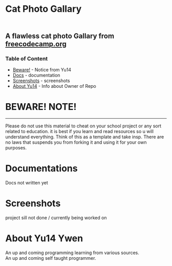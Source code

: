 # Cat Photo Gallary 
<br> A flawless cat photo Gallary from [freecodecamp.org ](https://www.freecodecamp.org/learn/2022/responsive-web-design/#learn-html-by-building-a-cat-photo-app)
---
### Table of Content 
<ul>
  <li> <a href="https://github.com/Yu14Y/Cat-Photo-App/blob/main/README.md#beware-note">Beware!</a> - Notice from Yu14 </li>
  <li> <a href="https://github.com/Yu14Y/Cat-Photo-App/blob/main/README.md#documentations">Docs</a> - documentation </li>
  <li> <a href="https://github.com/Yu14Y/Cat-Photo-App/blob/main/README.md#screenshots">Screenshots</a> - screenshots </li>
  <li> <a href="https://github.com/Yu14Y/Cat-Photo-App/blob/main/README.md#about-yu14-ywen">About Yu14</a> - Info about Owner of Repo</li>
</ul>

# BEWARE! NOTE! 
----
Please do not use this material to cheat on your school project or any sort related to education.
it is best if you learn and read resources so u will understand everything.
Think of this as a template and take insp.
There are no laws that suspends you from forking it and using it for your own purposes. 

# Documentations

Docs not written yet 

# Screenshots

project sill not done / currently being worked on 



# About Yu14 Ywen 

An up and coming programming learning from various sources. <br>
An up and coming self taught programmer. 

